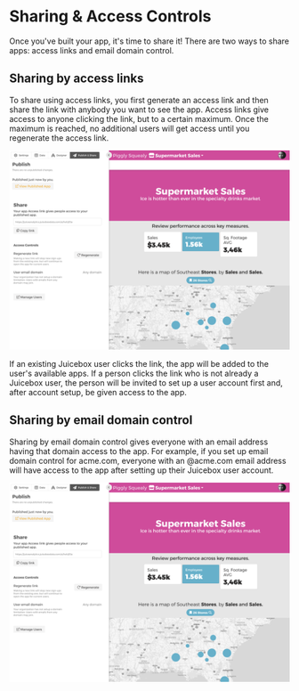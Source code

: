 # Sharing & Access Controls

Once you've built your app, it's time to share it! There are two ways to share apps: access links and email domain control.

## Sharing by access links

To share using access links, you first generate an access link and then share the link with anybody you want to see the app. Access links give access to anyone clicking the link, but to a certain maximum. Once the maximum is reached, no additional users will get access until you regenerate the access link. 

![Access links\[REPLACE\]](../../.gitbook/assets/image%20%288%29.png)

If an existing Juicebox user clicks the link, the app will be added to the user's available apps. If a person clicks the link who is not already a Juicebox user, the person will be invited to set up a user account first and, after account setup, be given access to the app.

## Sharing by email domain control

Sharing by email domain control gives everyone with an email address having that domain access to the app. For example, if you set up email domain control for acme.com, everyone with an @acme.com email address will have access to the app after setting up their Juicebox user account. 

![Email domain control \[REPLACE\]](../../.gitbook/assets/image%20%288%29.png)

